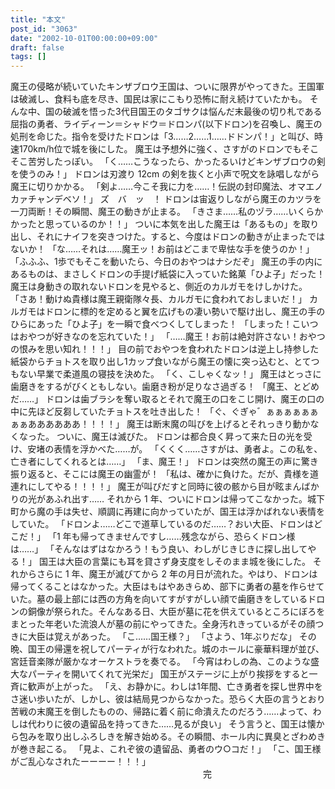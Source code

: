 ```yaml
---
title: "本文"
post_id: "3063"
date: "2002-10-01T00:00:00+09:00"
draft: false
tags: []
---
```



魔王の侵略が続いていたキンザブロウ王国は、ついに限界がやってきた。王国軍は破滅し、食料も底を尽き、国民は家にこもり恐怖に耐え続けていたかも。 そんな中、国の破滅を悟った3代目国王のタゴサクは悩んだ末最後の切り札である屈指の勇者、ライディーン＝シャドウ＝ドロンパ(以下ドロン)を召喚し、魔王の処刑を命じた。指令を受けたドロンは「3……2……1……ドドンパ！」と叫び、時速170km/h位で城を後にした。 魔王は予想外に強く、さすがのドロンでもそこそこ苦労したっぽい。 「く……こうなったら、かったるいけどキンザブロウの剣を使うのみ！」 ドロンは刃渡り 12cm の剣を抜くと小声で呪文を詠唱しながら魔王に切りかかる。 「剣よ……今こそ我に力を……！伝説の封印魔法、オマエノカァチャンデベソ！」 ズ　バ　ッ　！ ドロンは宙返りしながら魔王のカツラを一刀両断！その瞬間、魔王の動きが止まる。 「きさま……私のヅラ……いくらかかったと思っているのか！！」 ついに本気を出した魔王は「あるもの」を取り出し、それにナイフを突きつけた。すると、今度はドロンの動きが止まったではないか！ 「な……それは……魔王ッ！お前はどこまで卑怯な手を使うのか！」 「ふふふ、1歩でもそこを動いたら、今日のおやつはナシだぞ」 魔王の手の内にあるものは、まさしくドロンの手提げ紙袋に入っていた銘菓「ひよ子」だった！魔王は身動きの取れないドロンを見やると、側近のカルガモをけしかけた。 「さあ！動けぬ貴様は魔王親衛隊々長、カルガモに食われておしまいだ！」 カルガモはドロンに標的を定めると翼を広げもの凄い勢いで駆け出し、魔王の手のひらにあった「ひよ子」を一瞬で食べつくしてしまった！ 「しまった！こいつはおやつが好きなのを忘れていた！」 「……魔王！お前は絶対許さない！おやつの恨みを思い知れ！！！」 目の前でおやつを食われたドロンは逆上し持参した紙袋からチョトスを取り出し1カップ食いながら魔王の懐に突っ込むと、とてつもない早業で柔道風の寝技を決めた。 「く、こしゃくなッ！」 魔王はとっさに歯磨きをするがびくともしない。歯磨き粉が足りなさ過ぎる！ 「魔王、とどめだ……」 ドロンは歯ブラシを奪い取るとそれで魔王の口をこじ開け、魔王の口の中に先ほど反芻していたチョトスを吐き出した！ 「ぐ、ぐぎゃ゛ぁぁぁぁぁぁぁぁああああああ！！！！」 魔王は断末魔の叫びを上げるとそれっきり動かなくなった。 ついに、魔王は滅びた。 ドロンは都合良く昇って来た日の光を受け、安堵の表情を浮かべた……が。 「くくく……さすがは、勇者よ。この私を、亡き者にしてくれるとは……」 「ま、魔王！」 ドロンは突然の魔王の声に驚き振り返ると、そこには魔王の幽霊が！ 「私は、確かに負けた。だが、貴様を道連れにしてやる！！！！」 魔王が叫びだすと同時に彼の骸から目が眩まんばかりの光があふれ出す…… それから 1 年、ついにドロンは帰ってこなかった。城下町から魔の手は失せ、順調に再建に向かっていたが、国王は浮かばれない表情をしていた。 「ドロンよ……どこで道草しているのだ……？おい大臣、ドロンはどこだ！」 「1 年も帰ってきませんですし……残念ながら、恐らくドロン様は……」 「そんなはずはなかろう！もう良い、わしがじきじきに探し出してやる！」 国王は大臣の言葉にも耳を貸さず身支度をしそのまま城を後にした。 それからさらに 1 年、魔王が滅びてから 2 年の月日が流れた。やはり、ドロンは帰ってくることはなかった。大臣はもはやあきらめ、部下に勇者の墓を作らせていた。墓の最上部には西の方角を向いてすがすがしい顔で歯磨きをしているドロンの銅像が祭られた。そんなある日、大臣が墓に花を供えているところにぼろをまとった年老いた流浪人が墓の前にやってきた。全身汚れきっているがその顔つきに大臣は覚えがあった。 「こ……国王様？」 「さよう、1年ぶりだな」 その晩、国王の帰還を祝してパーティが行なわれた。城のホールに豪華料理が並び、宮廷音楽隊が厳かなオーケストラを奏でる。 「今宵はわしの為、このような盛大なパーティを開いてくれて光栄だ」 国王がステージに上がり挨拶をすると一斉に歓声が上がった。 「え、お静かに。わしは1年間、亡き勇者を探し世界中をさ迷い歩いたが、しかし、彼は結局見つからなかった。恐らく大臣の言うとおり苦戦の末魔王を倒したものの、帰路に着く前に命潰えたのだろう……よって、わしは代わりに彼の遺留品を持ってきた……見るが良い」 そう言うと、国王は懐から包みを取り出しふろしきを解き始める。その瞬間、ホール内に異臭とざわめきが巻き起こる。 「見よ、これぞ彼の遺留品、勇者のウ○コだ！」 「こ、国王様がご乱心なされたーーーー！！！」 　　　　　　　　　　　　　　　　　　　　　　完
